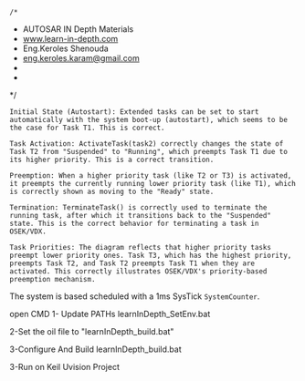     /*
 * AUTOSAR IN Depth Materials
 * www.learn-in-depth.com
 * Eng.Keroles Shenouda
 * eng.keroles.karam@gmail.com
 *
 *   
 */
	
	Initial State (Autostart): Extended tasks can be set to start automatically with the system boot-up (autostart), which seems to be the case for Task T1. This is correct.

    Task Activation: ActivateTask(task2) correctly changes the state of Task T2 from "Suspended" to "Running", which preempts Task T1 due to its higher priority. This is a correct transition.

    Preemption: When a higher priority task (like T2 or T3) is activated, it preempts the currently running lower priority task (like T1), which is correctly shown as moving to the "Ready" state.

    Termination: TerminateTask() is correctly used to terminate the running task, after which it transitions back to the "Suspended" state. This is the correct behavior for terminating a task in OSEK/VDX.

    Task Priorities: The diagram reflects that higher priority tasks preempt lower priority ones. Task T3, which has the highest priority, preempts Task T2, and Task T2 preempts Task T1 when they are activated. This correctly illustrates OSEK/VDX's priority-based preemption mechanism.

The system is based scheduled with a 1ms SysTick `SystemCounter`.


open CMD 
1- Update PATHs 
learnInDepth_SetEnv.bat

2-Set the oil file to "learnInDepth_build.bat"

3-Configure And Build 
learnInDepth_build.bat

3-Run on Keil Uvision Project 
